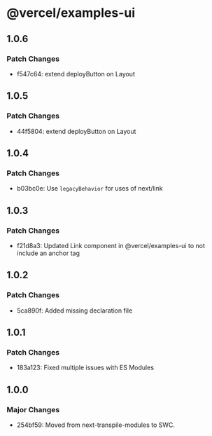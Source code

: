 # @vercel/examples-ui

## 1.0.6

### Patch Changes

- f547c64: extend deployButton on Layout

## 1.0.5

### Patch Changes

- 44f5804: extend deployButton on Layout

## 1.0.4

### Patch Changes

- b03bc0e: Use `legacyBehavior` for uses of next/link

## 1.0.3

### Patch Changes

- f21d8a3: Updated Link component in @vercel/examples-ui to not include an anchor tag

## 1.0.2

### Patch Changes

- 5ca890f: Added missing declaration file

## 1.0.1

### Patch Changes

- 183a123: Fixed multiple issues with ES Modules

## 1.0.0

### Major Changes

- 254bf59: Moved from next-transpile-modules to SWC.

